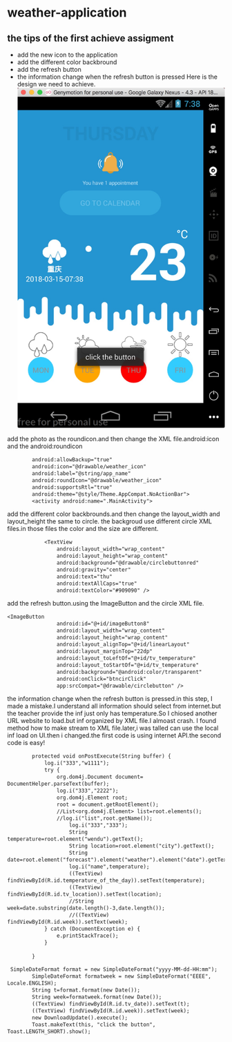 # weather-application
the tips of the first achieve assigment
----------------------------------------
* add the new icon to the application
* add the different color backbround 
* add the refresh button
* the information change when the refresh button is pressed
Here is the design we need to achieve.
![](https://github.com/Danielfee1995/weather-application/blob/master/photo/design.jpg)

add the photo as the roundicon.and then change the XML file.android:icon and the android:roundicon
```
        android:allowBackup="true"
        android:icon="@drawable/weather_icon"
        android:label="@string/app_name"
        android:roundIcon="@drawable/weather_icon"
        android:supportsRtl="true"
        android:theme="@style/Theme.AppCompat.NoActionBar">
        <activity android:name=".MainActivity">
```
add the different color backbrounds.and then change the layout_width and layout_height the same to circle. the backgroud use 
different circle XML files.in those files the color and the size are different.

```
            <TextView
                android:layout_width="wrap_content"
                android:layout_height="wrap_content"
                android:background="@drawable/circlebuttonred"
                android:gravity="center"
                android:text="thu"
                android:textAllCaps="true"
                android:textColor="#909090" />
```
add the refresh button.using the ImageButton and the circle XML file.
```
<ImageButton
                android:id="@+id/imageButton8"
                android:layout_width="wrap_content"
                android:layout_height="wrap_content"
                android:layout_alignTop="@+id/linearLayout"
                android:layout_marginTop="22dp"
                android:layout_toLeftOf="@+id/tv_temperature"
                android:layout_toStartOf="@+id/tv_temperature"
                android:background="@android:color/transparent"
                android:onClick="btncirClick"
                app:srcCompat="@drawable/circlebutton" />
```

the information change when the refresh button is pressed.in this step, I made a mistake.I understand all information should 
select from internet.but the teacher provide the inf just only has temperature.So I chiosed another URL website to load.but 
inf organized by XML file.I almoast crash. I found method how to make stream to XML file.later,i was talled can use the local
inf load on UI.then i changed.the first code is using internet API.the second code is easy!
```
        protected void onPostExecute(String buffer) {
            log.i("333","w1111");
            try {
                org.dom4j.Document document= DocumentHelper.parseText(buffer);
                log.i("333","2222");
                org.dom4j.Element root;
                root = document.getRootElement();
                //List<org.dom4j.Element> list=root.elements();
                //log.i("list",root.getName());
                    log.i("333","333");
                    String temperature=root.element("wendu").getText();
                    String location=root.element("city").getText();
                    String date=root.element("forecast").element("weather").element("date").getText();
                    log.i("name",temperature);
                    ((TextView) findViewById(R.id.temperature_of_the_day)).setText(temperature);
                    ((TextView) findViewById(R.id.tv_location)).setText(location);
                    //String week=date.substring(date.length()-3,date.length());
                    //((TextView) findViewById(R.id.week)).setText(week);
            } catch (DocumentException e) {
                e.printStackTrace();
            }

        }
```
```
 SimpleDateFormat format = new SimpleDateFormat("yyyy-MM-dd-HH:mm");
        SimpleDateFormat formatweek = new SimpleDateFormat("EEEE", Locale.ENGLISH);
        String t=format.format(new Date());
        String week=formatweek.format(new Date());
        ((TextView) findViewById(R.id.tv_date)).setText(t);
        ((TextView) findViewById(R.id.week)).setText(week);
        new DownloadUpdate().execute();
        Toast.makeText(this, "click the button", Toast.LENGTH_SHORT).show();
```
